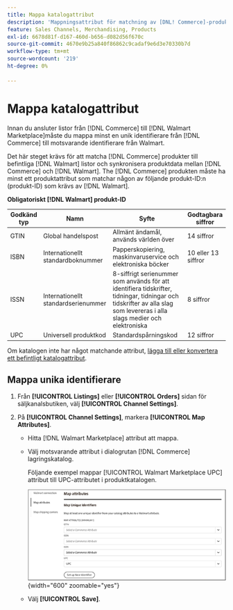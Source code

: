 ```yaml
---
title: Mappa katalogattribut
description: 'Mappningsattribut för matchning av [DNL! Commerce]-produkter till befintlig [!DNL Walmart Marketplace] listor och synkronisera data mellan [!DNL Channel Manager] och [!DNL Walmart].'
feature: Sales Channels, Merchandising, Products
exl-id: 6678d81f-d167-460d-b656-d082d56f670c
source-git-commit: 4670e9b25a840f86862c9cadaf9e6d3e70330b7d
workflow-type: tm+mt
source-wordcount: '219'
ht-degree: 0%

---
```


# Mappa katalogattribut

Innan du ansluter listor från [!DNL Commerce] till [!DNL Walmart Marketplace]måste du mappa minst en unik identifierare från [!DNL Commerce] till motsvarande identifierare från Walmart.

Det här steget krävs för att matcha [!DNL Commerce] produkter till befintliga [!DNL Walmart] listor och synkronisera produktdata mellan [!DNL Commerce] och [!DNL Walmart]. The [!DNL Commerce] produkten måste ha minst ett produktattribut som matchar någon av följande produkt-ID:n (produkt-ID) som krävs av [!DNL Walmart].

**Obligatoriskt [!DNL Walmart] produkt-ID**

| **Godkänd typ** | **Namn** | **Syfte** | **Godtagbara siffror** |
|-------------------|--------------------------------------|--------------------------------------------------------------------------------------------------------------------------------------------------|-----------------------|
| GTIN | Global handelspost | Allmänt ändamål, används världen över | 14 siffror |
| ISBN | Internationellt standardboknummer | Papperskopiering, maskinvaruservice och elektroniska böcker | 10 eller 13 siffror |
| ISSN | Internationellt standardserienummer | 8-siffrigt serienummer som används för att identifiera tidskrifter, tidningar, tidningar och tidskrifter av alla slag som levereras i alla slags medier och elektroniska | 8 siffror |
| UPC | Universell produktkod | Standardspårningskod | 12 siffror |

Om katalogen inte har något matchande attribut, [lägga till eller konvertera ett befintligt katalogattribut](https://experienceleague.adobe.com/docs/commerce-admin/catalog/product-attributes/product-attributes.html).

## Mappa unika identifierare

1. Från **[!UICONTROL Listings]** eller **[!UICONTROL Orders]** sidan för säljkanalsbutiken, välj **[!UICONTROL Channel Settings]**.

1. På **[!UICONTROL Channel Settings]**, markera **[!UICONTROL Map Attributes]**.

   - Hitta [!DNL Walmart Marketplace] attribut att mappa.

   - Välj motsvarande attribut i dialogrutan [!DNL Commerce] lagringskatalog.

     Följande exempel mappar [!UICONTROL Walmart Marketplace UPC] attribut till UPC-attributet i produktkatalogen.

     ![Mappningsattribut för produktmatchningsvillkor](assets/products-map-attributes-for-match.png){width="600" zoomable="yes"}

   - Välj **[!UICONTROL Save]**.
